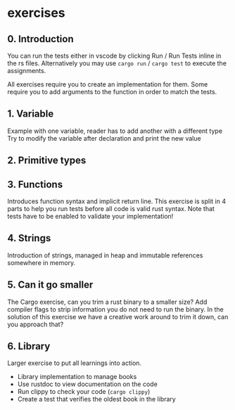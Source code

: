 # exercises

## 0. Introduction

You can run the tests either in vscode by clicking Run / Run Tests inline in the rs files. Alternatively you may use `cargo run` / `cargo test` to execute the assignments.

All exercises require you to create an implementation for them.
Some require you to add arguments to the function in order to match the tests.

## 1. Variable

Example with one variable, reader has to add another with a different type
Try to modify the variable after declaration and print the new value

## 2. Primitive types


## 3. Functions
Introduces function syntax and implicit return line.
This exercise is split in 4 parts to help you run tests before all code is valid rust syntax. Note that tests have to be enabled to validate your implementation!


## 4. Strings
Introduction of strings, managed in heap and immutable references somewhere in memory. 


## 5. Can it go smaller
The Cargo exercise, can you trim a rust binary to a smaller size? Add compiler flags to strip information you do not need to run the binary.
In the solution of this exercise we have a creative work around to trim it down, can you approach that?

## 6. Library
  
Larger exercise to put all learnings into action. 

  - Library implementation to manage books
  - Use rustdoc to view documentation on the code
  - Run clippy to check your code (`cargo clippy`)
  - Create a test that verifies the oldest book in the library
